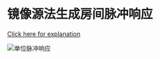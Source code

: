 # 镜像源法生成房间脉冲响应

[Click here for explanation](https://zhuanlan.zhihu.com/p/42388642)

![单位脉冲响应](https://pic3.zhimg.com/80/v2-bf856b7780473231b18104102fa67eca_1440w.jpg)
